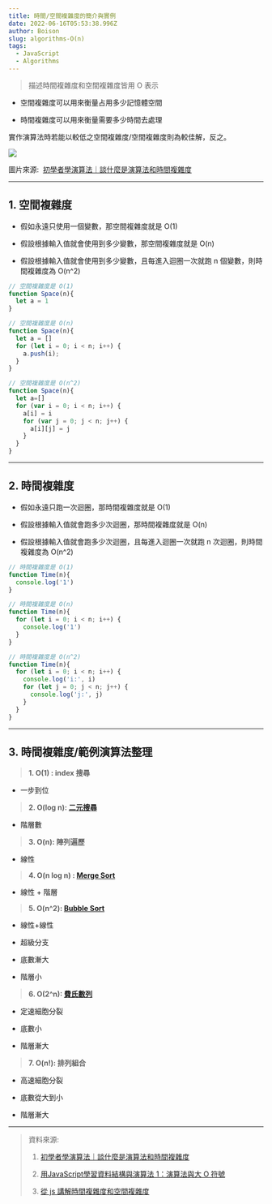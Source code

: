 ```yaml
---
title: 時間/空間複雜度的簡介與實例
date: 2022-06-16T05:53:38.996Z
author: Boison
slug: algorithms-O(n)
tags:
  - JavaScript
  - Algorithms
---
```

> 描述時間複雜度和空間複雜度皆用 O 表示

* 空間複雜度可以用來衡量占用多少記憶體空間

* 時間複雜度可以用來衡量需要多少時間去處理

實作演算法時若能以較低之空間複雜度/空間複雜度則為較佳解，反之。

![](https://miro.medium.com/max/1400/1*MYETv-_QFW2hMBAWbvnKAw.jpeg)

圖片來源:  [初學者學演算法｜談什麼是演算法和時間複雜度](https://medium.com/appworks-school/%E5%88%9D%E5%AD%B8%E8%80%85%E5%AD%B8%E6%BC%94%E7%AE%97%E6%B3%95-%E8%AB%87%E4%BB%80%E9%BA%BC%E6%98%AF%E6%BC%94%E7%AE%97%E6%B3%95%E5%92%8C%E6%99%82%E9%96%93%E8%A4%87%E9%9B%9C%E5%BA%A6-b1f6908e4b80)

---

## 1. 空間複雜度

* 假如永遠只使用一個變數，那空間複雜度就是 O(1)

* 假設根據輸入值就會使用到多少變數，那空間複雜度就是 O(n)

* 假設根據輸入值就會使用到多少變數，且每進入迴圈一次就跑 n 個變數，則時間複雜度為 O(n^2)

```javascript
// 空間複雜度是 O(1)
function Space(n){
  let a = 1
}

// 空間複雜度是 O(n)
function Space(n){
  let a = []
  for (let i = 0; i < n; i++) {
    a.push(i);
  }
}

// 空間複雜度是 O(n^2)
function Space(n){
  let a=[]
  for (var i = 0; i < n; i++) {
    a[i] = i
    for (var j = 0; j < n; j++) {
      a[i][j] = j
    }
  }
}
```

---

## 2. 時間複雜度

* 假如永遠只跑一次迴圈，那時間複雜度就是 O(1)

* 假設根據輸入值就會跑多少次迴圈，那時間複雜度就是 O(n)

* 假設根據輸入值就會跑多少次迴圈，且每進入迴圈一次就跑 n 次迴圈，則時間複雜度為 O(n^2)

```javascript
// 時間複雜度是 O(1)
function Time(n){
  console.log('1')
}

// 時間複雜度是 O(n)
function Time(n){
  for (let i = 0; i < n; i++) {
    console.log('1')
  }
}

// 時間複雜度是 O(n^2)
function Time(n){
  for (let i = 0; i < n; i++) {
    console.log('i:', i)
    for (let j = 0; j < n; j++) {
      console.log('j:', j)
    }
  }
}
```
---

## 3. 時間複雜度/範例演算法整理

> **1. O(1) : index 搜尋**

* 一步到位

> **2. O(log n): [二元搜尋](https://boison.tw/2022/06/algorithms-search/)**

* 階層數

> **3. O(n): 陣列遍歷**

* 線性

> **4. O(n log n) : [Merge Sort](https://boison.tw/2022/06/algorithms-sort/)**

* 線性 \+ 階層

> **5. O(n^2): [Bubble Sort](https://boison.tw/2022/06/algorithms-sort/)**

* 線性\+線性

* 超級分支

* 底數漸大

* 階層小

> **6. O(2^n): [費氏數列](https://boison.tw/2022/07/algorithms-recursion/)**

* 定速細胞分裂

* 底數小

* 階層漸大

> **7. O(n!): 排列組合**

* 高速細胞分裂

* 底數從大到小

* 階層漸大

---
> 資料來源:
>
> 1. [初學者學演算法｜談什麼是演算法和時間複雜度](https://medium.com/appworks-school/%E5%88%9D%E5%AD%B8%E8%80%85%E5%AD%B8%E6%BC%94%E7%AE%97%E6%B3%95-%E8%AB%87%E4%BB%80%E9%BA%BC%E6%98%AF%E6%BC%94%E7%AE%97%E6%B3%95%E5%92%8C%E6%99%82%E9%96%93%E8%A4%87%E9%9B%9C%E5%BA%A6-b1f6908e4b80)
>
> 2. [用JavaScript學習資料結構與演算法 1：演算法與大 O 符號](https://break0344.medium.com/data-structures-and-algorithms-1-71bab723e7fc)
>
> 3. [從 js 講解時間複雜度和空間複雜度](https://www.796t.com/content/1564902363.html)